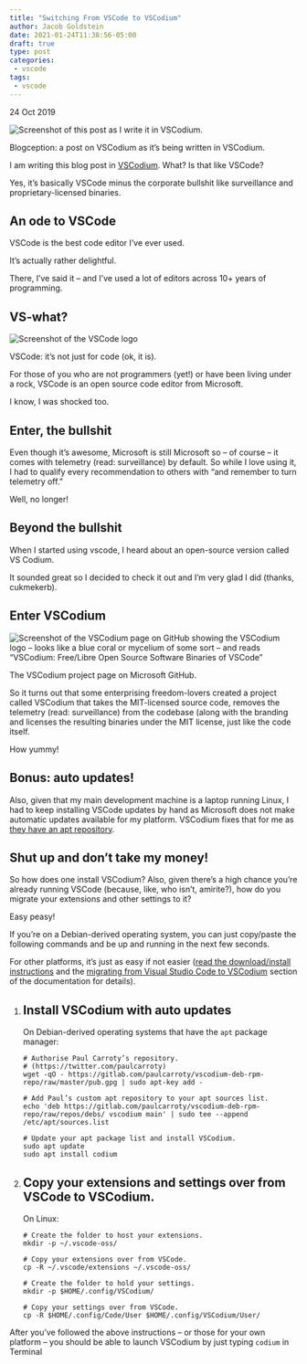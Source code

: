 ```yaml
---
title: "Switching From VSCode to VSCodium"
author: Jacob Goldstein
date: 2021-01-24T11:38:56-05:00
draft: true
type: post
categories:
 - vscode
tags:
 - vscode
---
```


24 Oct 2019

![Screenshot of this post as I write it in VSCodium.](https://ar.al/2019/10/24/how-to-migrate-from-vscode-to-vscodium-the-best-code-editor-ever-minus-the-corporate-bullshit/writing-this-post-in-vscodium.jpeg)

Blogception: a post on VSCodium as it’s being written in VSCodium.

I am writing this blog post in [VSCodium](https://github.com/VSCodium/). What? Is that like VSCode?

Yes, it’s basically VSCode minus the corporate bullshit like surveillance and proprietary-licensed binaries.

An ode to VSCode
----------------

VSCode is the best code editor I’ve ever used.

It’s actually rather delightful.

There, I’ve said it – and I’ve used a lot of editors across 10+ years of programming.

VS-what?
--------

![Screenshot of the VSCode logo](https://ar.al/2019/10/24/how-to-migrate-from-vscode-to-vscodium-the-best-code-editor-ever-minus-the-corporate-bullshit/vscode-logo.jpeg)

VSCode: it’s not just for code (ok, it is).

For those of you who are not programmers (yet!) or have been living under a rock, VSCode is an open source code editor from Microsoft.

I know, I was shocked too.

Enter, the bullshit
-------------------

Even though it’s awesome, Microsoft is still Microsoft so – of course – it comes with telemetry (read: surveillance) by default. So while I love using it, I had to qualify every recommendation to others with “and remember to turn telemetry off.”

Well, no longer!

Beyond the bullshit
-------------------

When I started using vscode, I heard about an open-source version called VS Codium.

It sounded great so I decided to check it out and I’m very glad I did (thanks, cukmekerb).

Enter VSCodium
--------------

![Screenshot of the VSCodium page on GitHub showing the VSCodium logo – looks like a blue coral or mycelium of some sort – and reads “VSCodium: Free/Libre Open Source Software Binaries of VSCode”](https://ar.al/2019/10/24/how-to-migrate-from-vscode-to-vscodium-the-best-code-editor-ever-minus-the-corporate-bullshit/vscodium.jpeg)

The VSCodium project page on Microsoft GitHub.

So it turns out that some enterprising freedom-lovers created a project called VSCodium that takes the MIT-licensed source code, removes the telemetry (read: surveillance) from the codebase (along with the branding and licenses the resulting binaries under the MIT license, just like the code itself.

How yummy!

Bonus: auto updates!
--------------------

Also, given that my main development machine is a laptop running Linux, I had to keep installing VSCode updates by hand as Microsoft does not make automatic updates available for my platform. VSCodium fixes that for me as [they have an apt repository](https://gitlab.com/paulcarroty/vscodium-deb-rpm-repo#how-to-install-for-debianubuntulinux-mint).

Shut up and don’t take my money!
--------------------------------

So how does one install VSCodium? Also, given there’s a high chance you’re already running VSCode (because, like, who isn’t, amirite?), how do you migrate your extensions and other settings to it?

Easy peasy!

If you’re on a Debian-derived operating system, you can just copy/paste the following commands and be up and running in the next few seconds.

For other platforms, it’s just as easy if not easier ([read the download/install instructions](https://github.com/VSCodium/vscodium#downloadinstall) and the [migrating from Visual Studio Code to VSCodium](https://github.com/VSCodium/vscodium/blob/master/DOCS.md#migrating-from-visual-studio-code-to-vscodium) section of the documentation for details).

1.  Install VSCodium with auto updates
    ----------------------------------
    
    On Debian-derived operating systems that have the `apt` package manager:
    
        # Authorise Paul Carroty’s repository.
        # (https://twitter.com/paulcarroty)
        wget -qO - https://gitlab.com/paulcarroty/vscodium-deb-rpm-repo/raw/master/pub.gpg | sudo apt-key add -
        
        # Add Paul’s custom apt repository to your apt sources list.
        echo 'deb https://gitlab.com/paulcarroty/vscodium-deb-rpm-repo/raw/repos/debs/ vscodium main' | sudo tee --append /etc/apt/sources.list
        
        # Update your apt package list and install VSCodium.
        sudo apt update
        sudo apt install codium
    
2.  Copy your extensions and settings over from VSCode to VSCodium.
    ---------------------------------------------------------------
    
    On Linux:
    
        # Create the folder to host your extensions.
        mkdir -p ~/.vscode-oss/
        
        # Copy your extensions over from VSCode.
        cp -R ~/.vscode/extensions ~/.vscode-oss/
        
        # Create the folder to hold your settings.
        mkdir -p $HOME/.config/VSCodium/
        
        # Copy your settings over from VSCode.
        cp -R $HOME/.config/Code/User $HOME/.config/VSCodium/User/
    

After you’ve followed the above instructions – or those for your own platform – you should be able to launch VSCodium by just typing `codium` in Terminal

